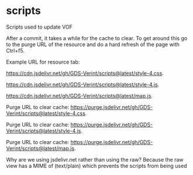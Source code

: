 # scripts
Scripts used to update VOF

After a commit, it takes a while for the cache to clear. To get around this go to the purge URL of the resource and do a hard refresh of the page with Ctrl+f5.

Example URL for resource tab:

https://cdn.jsdelivr.net/gh/GDS-Verint/scripts@latest/style-4.css.

https://cdn.jsdelivr.net/gh/GDS-Verint/scripts@latest/style-4.js.

https://cdn.jsdelivr.net/gh/GDS-Verint/scripts@latest/map.js.


Purge URL to clear cache: https://purge.jsdelivr.net/gh/GDS-Verint/scripts@latest/style-4.css.

Purge URL to clear cache: https://purge.jsdelivr.net/gh/GDS-Verint/scripts@latest/style-4.js.

Purge URL to clear cache: https://purge.jsdelivr.net/gh/GDS-Verint/scripts@latest/map.js.


Why are we using jsdelivr.net rather than using the raw?
Because the raw view has a MIME of (text/plain) which prevents the scripts from being used
